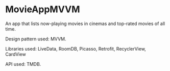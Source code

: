 # MovieAppMVVM

An app that lists now-playing movies in cinemas and top-rated movies of all time.

Design pattern used: MVVM.

Libraries used: LiveData, RoomDB, Picasso, Retrofit, RecyclerView, CardView

API used: TMDB.
